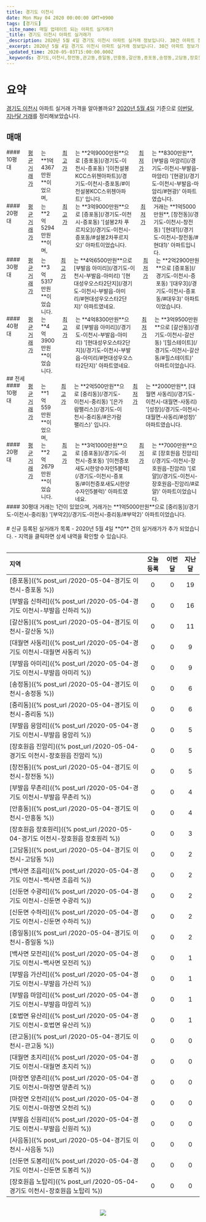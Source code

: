 ```yaml
---
title: 경기도 이천시
date: Mon May 04 2020 00:00:00 GMT+0900
tags: [경기도]
_site_name: 매일 업데이트 되는 아파트 실거래가
_title: 경기도 이천시 아파트 실거래가
_description: 2020년 5월 4일 경기도 이천시 아파트 실거래 정보입니다. 30건 아파트 정보가 있습니다.
_excerpt: 2020년 5월 4일 경기도 이천시 아파트 실거래 정보입니다. 30건 아파트 정보가 있습니다.
_updated_time: 2020-05-03T15:00:00.000Z
_keywords: 경기도,이천시,창전동,관고동,증일동,안흥동,갈산동,증포동,송정동,고담동,장호원읍 장호원리,장호원읍 진암리,부발읍 무촌리,부발읍 신하리,부발읍 아미리,부발읍 응암리,신둔면 도봉리,신둔면 수하리,백사면 모전리,호법면 유산리,대월면 사동리,부발읍 신원리,부발읍 가산리,백사면 조읍리,중리동,사음동,신둔면 수광리,마장면 오천리,대월면 초지리,장호원읍 노탑리,마장면 양촌리,부발읍 마암리
---
```



# 요약
<ins>경기도 이천시</ins> 아파트 실거래 가격을 알아볼까요? <ins>2020년 5월 4일</ins> 기준으로 <ins>이번달, 지난달 거래</ins>를 정리해보았습니다.

## 매매
<div class="container">
<div class="six columns" markdown="1">
#### 10평대
<ins>평균 거래가</ins>는 **1억4367만원**이었으며, <ins>최고가</ins>는 **2억9000만원**으로 [증포동](/경기도-이천시-증포동) '[이천설봉KCC스위첸아파트](/경기도-이천시-증포동/#이천설봉KCC스위첸아파트)' 입니다. <ins>최저가</ins>는 **8300만원**, [부발읍 마암리](/경기도-이천시-부발읍-마암리) '[현광](/경기도-이천시-부발읍-마암리/#현광)' 아파트였습니다.
</div>
<div class="six columns" markdown="1">
#### 20평대
<ins>평균 거래가</ins>는 **2억5294만원**이며, <ins>최고가</ins>는 **3억9000만원**으로 [증포동](/경기도-이천시-증포동) '[설봉2차 푸르지오](/경기도-이천시-증포동/#설봉2차푸르지오)' 아파트이었습니다. <ins>최저가</ins> 거래는 **1억5000만원**, [창전동](/경기도-이천시-창전동) '[현대1](/경기도-이천시-창전동/#현대1)' 아파트입니다.
</div>
</div>
<div class="container">
<div class="six columns" markdown="1">
#### 30평대
<ins>평균 거래가</ins>는 **3억5317만원**이었습니다. <ins>최고가</ins>는 **4억6500만원**으로 [부발읍 아미리](/경기도-이천시-부발읍-아미리) '[현대성우오스타2단지](/경기도-이천시-부발읍-아미리/#현대성우오스타2단지)' 아파트였네요. <ins>최저가</ins>는 **2억2900만원**으로 [증포동](/경기도-이천시-증포동) '[대우3](/경기도-이천시-증포동/#대우3)' 아파트이었습니다.
</div>
<div class="six columns" markdown="1">
#### 40평대
<ins>평균 거래가</ins>는 **4억3900만원**이었습니다. <ins>최고가</ins>는 **4억8300만원**으로 [부발읍 아미리](/경기도-이천시-부발읍-아미리) '[현대성우오스타2단지](/경기도-이천시-부발읍-아미리/#현대성우오스타2단지)' 아파트였네요. <ins>최저가</ins>는 **3억9500만원**으로 [갈산동](/경기도-이천시-갈산동) '[힐스테이트](/경기도-이천시-갈산동/#힐스테이트)' 아파트이었습니다.
</div>
</div>
## 전세
<div class="container">
<div class="six columns" markdown="1">
#### 10평대
<ins>평균 거래가</ins>는 **1억559만원**이었으며, <ins>최고가</ins>는 **2억500만원**으로 [중리동](/경기도-이천시-중리동) '[은가람팰리스](/경기도-이천시-중리동/#은가람팰리스)' 입니다. <ins>최저가</ins>는 **2000만원**, [대월면 사동리](/경기도-이천시-대월면-사동리) '[성창](/경기도-이천시-대월면-사동리/#성창)' 아파트였습니다.
</div>
<div class="six columns" markdown="1">
#### 20평대
<ins>평균 거래가</ins>는 **2억2679만원**이었습니다. <ins>최고가</ins>는 **3억1000만원**으로 [증포동](/경기도-이천시-증포동) '[이천증포새도시한양수자인5블럭](/경기도-이천시-증포동/#이천증포새도시한양수자인5블럭)' 아파트였네요. <ins>최저가</ins>는 **7000만원**으로 [장호원읍 진암리](/경기도-이천시-장호원읍-진암리) '[로얄](/경기도-이천시-장호원읍-진암리/#로얄)' 아파트이었습니다.
</div>
</div>
<div class="container">
<div class="twelve columns" markdown="1">
#### 30평대
거래는 1건이 있었으며, 거래가는 **1억5000만원**으로 [중리동](/경기도-이천시-중리동) '[부악2](/경기도-이천시-중리동/#부악2)' 아파트이었습니다.
</div>
</div>


<br>
# 신규 등록된 실거래가 목록
- 2020년 5월 4일 **0** 건의 실거래가가 추가 되었습니다.
- 지역을 클릭하면 상세 내역을 확인할 수 있습니다.
<br><br>

| 지역 | 오늘 등록 | 이번달 | 지난달 |
|:---|:---:|:---:|:---:|
| [증포동]({% post_url /2020-05-04-경기도 이천시-증포동 %}) | 0 | 0 | 19|
| [부발읍 신하리]({% post_url /2020-05-04-경기도 이천시-부발읍 신하리 %}) | 0 | 0 | 16|
| [갈산동]({% post_url /2020-05-04-경기도 이천시-갈산동 %}) | 0 | 0 | 11|
| [대월면 사동리]({% post_url /2020-05-04-경기도 이천시-대월면 사동리 %}) | 0 | 0 | 9|
| [부발읍 아미리]({% post_url /2020-05-04-경기도 이천시-부발읍 아미리 %}) | 0 | 0 | 9|
| [송정동]({% post_url /2020-05-04-경기도 이천시-송정동 %}) | 0 | 0 | 6|
| [중리동]({% post_url /2020-05-04-경기도 이천시-중리동 %}) | 0 | 0 | 6|
| [부발읍 응암리]({% post_url /2020-05-04-경기도 이천시-부발읍 응암리 %}) | 0 | 0 | 5|
| [장호원읍 진암리]({% post_url /2020-05-04-경기도 이천시-장호원읍 진암리 %}) | 0 | 0 | 5|
| [창전동]({% post_url /2020-05-04-경기도 이천시-창전동 %}) | 0 | 0 | 5|
| [부발읍 무촌리]({% post_url /2020-05-04-경기도 이천시-부발읍 무촌리 %}) | 0 | 0 | 4|
| [안흥동]({% post_url /2020-05-04-경기도 이천시-안흥동 %}) | 0 | 0 | 4|
| [장호원읍 장호원리]({% post_url /2020-05-04-경기도 이천시-장호원읍 장호원리 %}) | 0 | 0 | 3|
| [고담동]({% post_url /2020-05-04-경기도 이천시-고담동 %}) | 0 | 0 | 2|
| [백사면 조읍리]({% post_url /2020-05-04-경기도 이천시-백사면 조읍리 %}) | 0 | 0 | 2|
| [신둔면 수광리]({% post_url /2020-05-04-경기도 이천시-신둔면 수광리 %}) | 0 | 0 | 2|
| [신둔면 수하리]({% post_url /2020-05-04-경기도 이천시-신둔면 수하리 %}) | 0 | 0 | 2|
| [증일동]({% post_url /2020-05-04-경기도 이천시-증일동 %}) | 0 | 0 | 2|
| [백사면 모전리]({% post_url /2020-05-04-경기도 이천시-백사면 모전리 %}) | 0 | 0 | 1|
| [부발읍 가산리]({% post_url /2020-05-04-경기도 이천시-부발읍 가산리 %}) | 0 | 0 | 1|
| [부발읍 마암리]({% post_url /2020-05-04-경기도 이천시-부발읍 마암리 %}) | 0 | 0 | 1|
| [호법면 유산리]({% post_url /2020-05-04-경기도 이천시-호법면 유산리 %}) | 0 | 0 | 1|
| [관고동]({% post_url /2020-05-04-경기도 이천시-관고동 %}) | 0 | 0 | 0|
| [대월면 초지리]({% post_url /2020-05-04-경기도 이천시-대월면 초지리 %}) | 0 | 0 | 0|
| [마장면 양촌리]({% post_url /2020-05-04-경기도 이천시-마장면 양촌리 %}) | 0 | 0 | 0|
| [마장면 오천리]({% post_url /2020-05-04-경기도 이천시-마장면 오천리 %}) | 0 | 0 | 0|
| [부발읍 신원리]({% post_url /2020-05-04-경기도 이천시-부발읍 신원리 %}) | 0 | 0 | 0|
| [사음동]({% post_url /2020-05-04-경기도 이천시-사음동 %}) | 0 | 0 | 0|
| [신둔면 도봉리]({% post_url /2020-05-04-경기도 이천시-신둔면 도봉리 %}) | 0 | 0 | 0|
| [장호원읍 노탑리]({% post_url /2020-05-04-경기도 이천시-장호원읍 노탑리 %}) | 0 | 0 | 0|

<p align="center"><br><img src="https://via.placeholder.com/700x120"><br></p>
